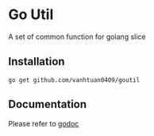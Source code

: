 # Go Util

A set of common function for golang slice

## Installation
```shell
go get github.com/vanhtuan0409/goutil
```

## Documentation
Please refer to [godoc](https://godoc.org/github.com/vanhtuan0409/goutil)

